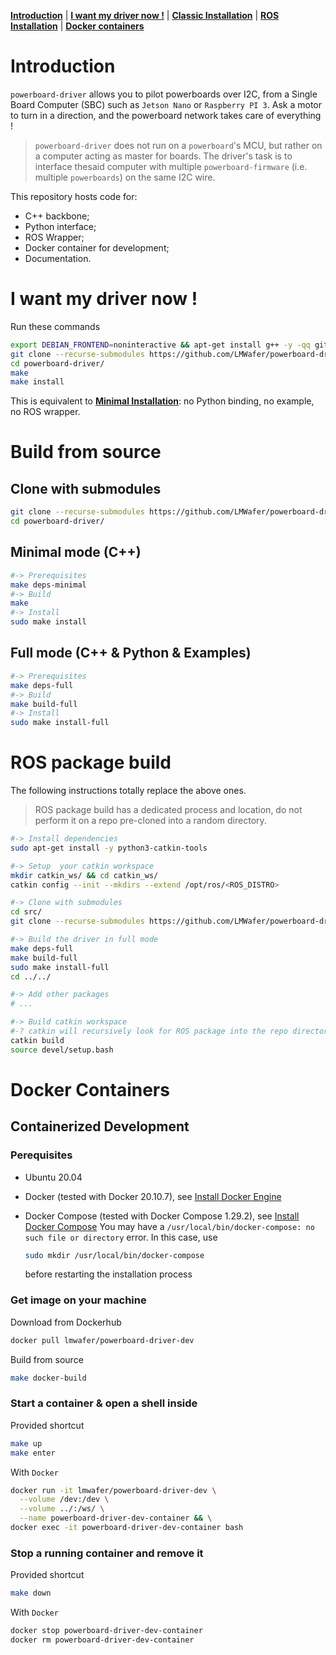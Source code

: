 [**Introduction**](#introduction) | [**I want my driver now !**](#i-want-my-driver-now) | [**Classic Installation**](#build-from-source) | [**ROS Installation**](#ros-package-build) | [**Docker containers**](#docker-containers)

# Introduction 

<!-- A nice GIF showing Python CLI in action would be cool -->

`powerboard-driver` allows you to pilot powerboards over I2C, from a Single Board Computer (SBC) such as `Jetson Nano` or `Raspberry PI 3`. Ask a motor to turn in a direction, and the powerboard network takes care of everything !

> `powerboard-driver` does not run on a `powerboard`'s MCU, but rather on a computer acting as master for boards. The driver's task is to interface thesaid computer with multiple `powerboard-firmware` (i.e. multiple `powerboards`) on the same I2C wire.

This repository hosts code for:
- C++ backbone;
- Python interface;
- ROS Wrapper;
- Docker container for development;
- Documentation.


# I want my driver now !
Run these commands
```bash
export DEBIAN_FRONTEND=noninteractive && apt-get install g++ -y -qq git make cmake python python-dev
git clone --recurse-submodules https://github.com/LMWafer/powerboard-driver.git
cd powerboard-driver/
make 
make install
```
This is equivalent to [**Minimal Installation**](#build-from-source): no Python binding, no example, no ROS wrapper.

# Build from source

## Clone with submodules
```bash
git clone --recurse-submodules https://github.com/LMWafer/powerboard-driver.git
cd powerboard-driver/
```

## Minimal mode (C++)

```bash
#-> Prerequisites
make deps-minimal
#-> Build
make
#-> Install
sudo make install
```

## Full mode (C++ & Python & Examples)

```bash
#-> Prerequisites
make deps-full
#-> Build 
make build-full
#-> Install
sudo make install-full
```

# ROS package build 

The following instructions totally replace the above ones. 

> ROS package build has a dedicated process and location, do not perform it on a repo pre-cloned into a random directory.

```bash
#-> Install dependencies
sudo apt-get install -y python3-catkin-tools

#-> Setup  your catkin workspace
mkdir catkin_ws/ && cd catkin_ws/
catkin config --init --mkdirs --extend /opt/ros/<ROS_DISTRO>

#-> Clone with submodules
cd src/
git clone --recurse-submodules https://github.com/LMWafer/powerboard-driver.git

#-> Build the driver in full mode
make deps-full
make build-full
sudo make install-full
cd ../../

#-> Add other packages
# ...

#-> Build catkin workspace
#-? catkin will recursively look for ROS package into the repo directory, no need to specify path
catkin build
source devel/setup.bash
```

# Docker Containers 

## Containerized Development

### Perequisites

- Ubuntu 20.04
  
- Docker (tested with Docker 20.10.7), see [Install Docker Engine](https://docs.docker.com/engine/install/)

- Docker Compose (tested with Docker Compose 1.29.2), see [Install Docker Compose](https://docs.docker.com/compose/install/)
  You may have a `/usr/local/bin/docker-compose: no such file or directory` error. In this case, use
  ```bash
  sudo mkdir /usr/local/bin/docker-compose
  ```
  before restarting the installation process

### Get image on your machine

Download from Dockerhub

```bash
docker pull lmwafer/powerboard-driver-dev
```

Build from source

```bash
make docker-build
```

### Start a container & open a shell inside

Provided shortcut

```bash
make up 
make enter
```

With `Docker`

```bash
docker run -it lmwafer/powerboard-driver-dev \
  --volume /dev:/dev \
  --volume ../:/ws/ \
  --name powerboard-driver-dev-container && \
docker exec -it powerboard-driver-dev-container bash
```

### Stop a running container and remove it

Provided shortcut

```bash
make down
```

With `Docker`

```bash
docker stop powerboard-driver-dev-container
docker rm powerboard-driver-dev-container
```